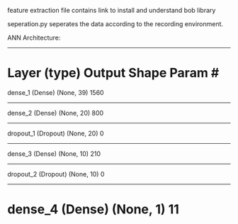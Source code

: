 feature extraction file contains link to install and understand bob library

seperation.py seperates the data according to the recording environment.

ANN Architecture:
_________________________________________________________________
Layer (type)                 Output Shape              Param #   
=================================================================
dense_1 (Dense)              (None, 39)                1560      
_________________________________________________________________
dense_2 (Dense)              (None, 20)                800       
_________________________________________________________________
dropout_1 (Dropout)          (None, 20)                0         
_________________________________________________________________
dense_3 (Dense)              (None, 10)                210       
_________________________________________________________________
dropout_2 (Dropout)          (None, 10)                0         
_________________________________________________________________
dense_4 (Dense)              (None, 1)                 11        
=================================================================
